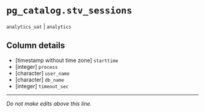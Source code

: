 # `pg_catalog.stv_sessions`
`analytics_uat` | `analytics`

## Column details
* [timestamp without time zone] `starttime`
* [integer]   `process`
* [character] `user_name`
* [character] `db_name`
* [integer]   `timeout_sec`

-------------------------------------------------------------------------------
*Do not make edits above this line.*
